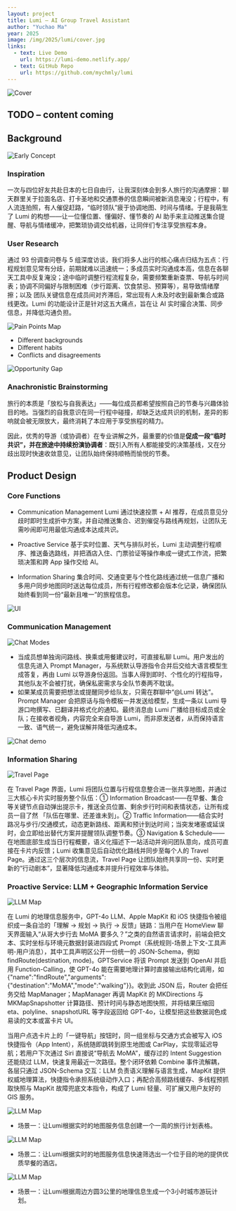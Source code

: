 ```yaml
---
layout: project
title: Lumi – AI Group Travel Assistant
author: "Yuchao Ma"
year: 2025
image: /img/2025/lumi/cover.jpg
links:
  - text: Live Demo
    url: https://lumi-demo.netlify.app/
  - text: GitHub Repo
    url: https://github.com/mychmly/lumi
---
```


![Cover](/img/2025/lumi/cover.jpg)

## TODO – content coming

## Background

![Early Concept](/img/2025/lumi/bg-1.jpg)

### Inspiration
一次与四位好友共赴日本的七日自由行，让我深刻体会到多人旅行的沟通摩擦：聊天群里关于拉面名店、打卡圣地和交通票券的信息瞬间被新消息淹没；行程中，有人流连拍照，有人催促赶路，“临时领队”疲于协调地图、时间与情绪。于是我萌生了 Lumi 的构想——让一位懂位置、懂偏好、懂节奏的 AI 助手来主动推送集合提醒、导航与情绪缓冲，把繁琐协调交给机器，让同伴们专注享受旅程本身。

### User Research
通过 93 份调查问卷与 5 组深度访谈，我们将多人出行的核心痛点归结为五点：行程规划意见常有分歧，前期就难以迅速统一；多成员实时沟通成本高，信息在各聊天工具中反复淹没；途中临时调整行程流程复杂，需要频繁重新查票、导航与时间表；协调不同偏好与限制困难（步行距离、饮食禁忌、预算等），易导致情绪摩擦；以及 团队关键信息在成员间对齐滞后，常出现有人未及时收到最新集合或路线更改。Lumi 的功能设计正是针对这五大痛点，旨在让 AI 实时撮合决策、同步信息，并降低沟通负担。

![Pain Points Map](/img/2025/lumi/bg-2.jpg)

- Different backgrounds
- Different habits
- Conflicts and disagreements

![Opportunity Gap](/img/2025/lumi/bg-3.jpg)

### Anachronistic Brainstorming

旅行的本质是「放松与自我表达」——每位成员都希望按照自己的节奏与兴趣体验目的地。当强烈的自我意识在同一行程中碰撞，却缺乏达成共识的机制，差异的影响就会被无限放大，最终消耗了本应用于享受旅程的精力。

因此，优秀的导游（或协调者）在专业讲解之外，最重要的价值是**促成一段“临时共识”，并在旅途中持续扮演协调者**：既引入所有人都能接受的决策基线，又在分歧出现时快速收敛意见，让团队始终保持顺畅而愉悦的节奏。

## Product Design

### Core Functions

- Communication Management
  Lumi 通过快速投票 + AI 推荐，在成员意见分歧时即时生成折中方案，并自动推送集合、迟到催促与路线再规划，让团队无需吵闹即可用最低沟通成本达成共识。

- Proactive Service
  基于实时位置、天气与排队时长，Lumi 主动调整行程顺序、推送备选路线，并把酒店入住、门票验证等操作串成一键式工作流，把繁琐决策和跨 App 操作交给 AI。

- Information Sharing
  集合时间、交通变更与个性化路线通过统一信息广播和多用户同步地图同时送达每位成员，所有行程修改都会版本化记录，确保团队始终看到同一份“最新且唯一”的旅程信息。

![UI](/img/2025/lumi/pd-1.jpg)

### Communication Management

![Chat Modes](/img/2025/lumi/pd-2.jpg)

- 当成员想单独询问路线、换乘或用餐建议时，可直接私聊 Lumi。用户发出的信息先进入 Prompt Manager，与系统默认导游指令合并后交给大语言模型生成答复，再由 Lumi 以导游身份返回。当事人得到即时、个性化的行程指导，其他队友不会被打扰，确保私密需求与全队节奏两不耽误。
- 如果某成员需要把想法或提醒同步给队友，只需在群聊中“@Lumi 转达”。Prompt Manager 会把原话与指令模板一并发送给模型，生成一条以 Lumi 导游口吻撰写、已翻译并格式化的通知。最终消息由 Lumi 广播给目标成员或全队；在接收者视角，内容完全来自导游 Lumi，而非原发送者，从而保持语言一致、语气统一，避免误解并降低沟通成本。

![Chat demo](/img/2025/lumi/pd-3.gif)

### Information Sharing

![Travel Page](/img/2025/lumi/pd-4.jpg)

在 Travel Page 界面，Lumi 将团队位置与行程信息整合进一张共享地图，并通过三大核心卡片实时服务整个队伍：① Information Broadcast——在早餐、集合等关键节点自动弹出提示卡，推送全员位置、剩余步行时间和表情状态，让所有成员一目了然 「队伍在哪里、还差谁未到」。② Traffic Information——结合实时路况与步行/交通模式，动态更新路线、距离和预计到达时间；当突发堵塞或延误时，会立即给出替代方案并提醒领队调整节奏。③ Navigation & Schedule——在地图底部生成当日行程概要，语义化描述下一站活动并询问团队意向，成员可直接在卡片内反馈；Lumi 收集意见后自动优化路线并同步至每个人的 Travel Page。通过这三个层次的信息流，Travel Page 让团队始终共享同一份、实时更新的“行动剧本”，显著降低沟通成本并提升行程效率与体验。

### Proactive Service: LLM + Geographic Information Service

![LLM Map](/img/2025/lumi/pd-5.jpg)

在 Lumi 的地理信息服务中，GPT-4o LLM、Apple MapKit 和 iOS 快捷指令被组织成一条自洽的「理解 → 规划 → 执行 → 反馈」链路：当用户在 HomeView 聊天界面输入“从哥大步行去 MoMA 要多久？”之类的自然语言请求时，前端会把文本、实时坐标与环境元数据封装进四段式 Prompt（系统规则-场景上下文-工具声明-用户消息），其中工具声明区公开一份统一的 JSON-Schema，例如 findRoute(destination, mode)。GPTService 将该 Prompt 发送到 OpenAI 并启用 Function-Calling，使 GPT-4o 能在需要地理计算时直接输出结构化调用，如 {"name":"findRoute","arguments":{"destination":"MoMA","mode":"walking"}}。收到此 JSON 后，Router 会把任务交给 MapManager；MapManager 再调 MapKit 的 MKDirections 与 MKMapSnapshotter 计算路径、预计时间与静态地图快照，并将结果压缩回 eta、polyline、snapshotURL 等字段返回给 GPT-4o，让模型把这些数据润色成易读的文本或富卡片 UI。

当用户点选卡片上的「一键导航」按钮时，同一组坐标与交通方式会被写入 iOS 快捷指令（App Intent），系统随即跳转到原生地图或 CarPlay，实现零延迟导航；若用户下次通过 Siri 直接说“导航去 MoMA”，缓存过的 Intent Suggestion 还能绕过 LLM，快速复用最近一次路径。整个闭环依赖 Combine 事件流解耦，各层只通过 JSON-Schema 交互：LLM 负责语义理解与语言生成，MapKit 提供权威地理算法，快捷指令承担系统级动作入口；再配合高频路线缓存、多线程预抓取快照与 MapKit 故障兜底文本指令，构成了 Lumi 轻量、可扩展又用户友好的 GIS 服务。

![LLM Map](/img/2025/lumi/pd-6.gif)

- 场景一：让Lumi根据实时的地图服务信息创建一个一周的旅行计划表格。
  
![LLM Map](/img/2025/lumi/pd-7.gif)

- 场景二：让Lumi根据实时的地图服务信息快速筛选出一个位于目的地的提供优质早餐的酒店。

![LLM Map](/img/2025/lumi/pd-8.gif)

- 场景一：让Lumi根据周边方圆3公里的地理信息生成一个3小时城市游玩计划。





  



